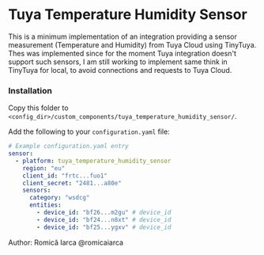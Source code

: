 # Tuya Temperature Humidity Sensor

This is a minimum implementation of an integration providing a sensor measurement (Temperature and Humidity) from Tuya Cloud using TinyTuya.
Thes was implemented since for the moment Tuya integration doesn't support such sensors,
I am still working to implement same think in TinyTuya for local, to avoid connections and requests to Tuya Cloud.

### Installation

Copy this folder to `<config_dir>/custom_components/tuya_temperature_humidity_sensor/`.

Add the following to your `configuration.yaml` file:

```yaml
# Example configuration.yaml entry
sensor:
  - platform: tuya_temperature_humidity_sensor
    region: "eu"
    client_id: "frtc...fuo1"
    client_secret: "2481...a80e"
    sensors:
      category: "wsdcg"
      entities:
        - device_id: "bf26...m2gu" # device_id
        - device_id: "bf24...n8xt" # device_id
        - device_id: "bf25...ygxv" # device_id
```
Author: Romică Iarca @romicaiarca